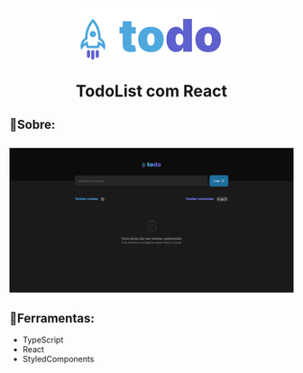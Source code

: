 <h1 align="center">
  <img src="./src/assets/Logo.svg" />
  <p>TodoList com React</p>
</h1>

## 🚨Sobre:


##

<img src="./src/assets/todo-list.gif"/>

## 🔨Ferramentas:
 - TypeScript
 - React
 - StyledComponents
